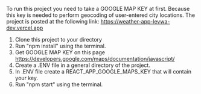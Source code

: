To run this project you need to take a GOOGLE MAP KEY at first. Because this key is needed to perform geocoding of user-entered city locations.
The project is posted at the following link: 
  https://weather-app-levwa-dev.vercel.app

  1) Clone this project to your directory
  2) Run "npm install" using the terminal.
  3) Get GOOGLE MAP KEY on this page https://developers.google.com/maps/documentation/javascript/
  4) Create a .ENV file in a general directory of the project.
  5) In .ENV file create a REACT_APP_GOOGLE_MAPS_KEY that will contain your key.
  6) Run "npm start" using the terminal.
